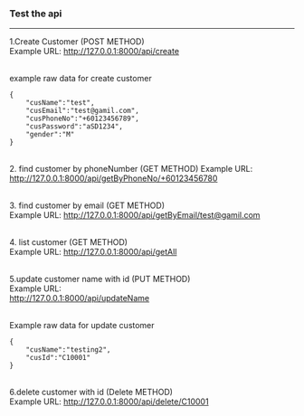 ### Test the api
 ---
 
1.Create Customer (POST METHOD)\
Example URL:
http://127.0.0.1:8000/api/create

\
example raw data for create customer

```
{
    "cusName":"test",
    "cusEmail":"test@gamil.com",
    "cusPhoneNo":"+60123456789",
    "cusPassword":"aSD1234",
    "gender":"M"
}
```
\
2. find customer by phoneNumber (GET METHOD)
Example URL: 
http://127.0.0.1:8000/api/getByPhoneNo/+60123456780

\
3. find customer by email (GET METHOD)\
Example URL: 
http://127.0.0.1:8000/api/getByEmail/test@gamil.com

\
4. list customer (GET METHOD)\
Example URL: 
http://127.0.0.1:8000/api/getAll

\
5.update customer name with id (PUT METHOD)\
Example URL:  
http://127.0.0.1:8000/api/updateName

\
Example raw data for update customer
```
{
    "cusName":"testing2",
    "cusId":"C10001"
}
```
\
6.delete customer with id (Delete METHOD)\
Example URL: 
http://127.0.0.1:8000/api/delete/C10001
